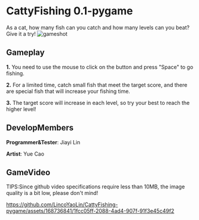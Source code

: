 # CattyFishing 0.1-pygame
As a cat, how many fish can you catch and how many levels can you beat? Give it a try!
![gameshot](https://github.com/LincoYaoLin/CattyFishing-pygame/assets/168736841/383ba8cf-e2f3-4fc4-ba61-a8b791366a33)

## Gameplay
**1.** You need to use the mouse to click on the button and press "Space" to go fishing.

**2.** For a limited time, catch small fish that meet the target score, and there are special fish that will increase your fishing time.

**3.** The target score will increase in each level, so try your best to reach the higher level!
## DevelopMembers
**Programmer&Tester**: Jiayi Lin

**Artist**: Yue Cao
## GameVideo
TIPS:Since github video specifications require less than 10MB, the image quality is a bit low, please don't mind!



https://github.com/LincoYaoLin/CattyFishing-pygame/assets/168736841/1fcc05ff-2088-4ad4-907f-91f3e45c49f2


